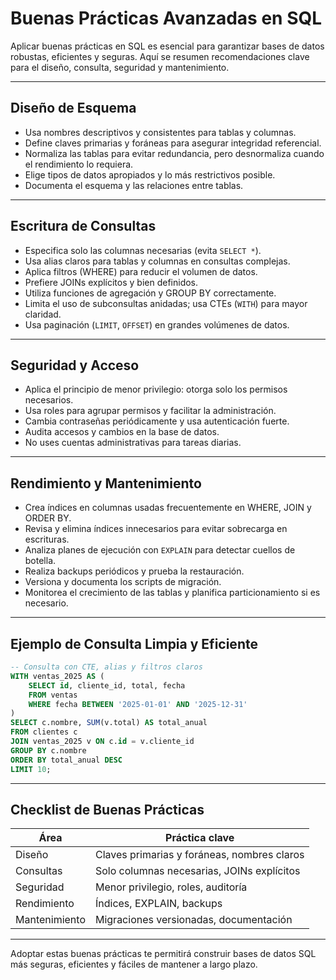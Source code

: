# Buenas Prácticas Avanzadas en SQL

Aplicar buenas prácticas en SQL es esencial para garantizar bases de datos robustas, eficientes y seguras. Aquí se resumen recomendaciones clave para el diseño, consulta, seguridad y mantenimiento.

---

## Diseño de Esquema

- Usa nombres descriptivos y consistentes para tablas y columnas.
- Define claves primarias y foráneas para asegurar integridad referencial.
- Normaliza las tablas para evitar redundancia, pero desnormaliza cuando el rendimiento lo requiera.
- Elige tipos de datos apropiados y lo más restrictivos posible.
- Documenta el esquema y las relaciones entre tablas.

---

## Escritura de Consultas

- Especifica solo las columnas necesarias (evita `SELECT *`).
- Usa alias claros para tablas y columnas en consultas complejas.
- Aplica filtros (WHERE) para reducir el volumen de datos.
- Prefiere JOINs explícitos y bien definidos.
- Utiliza funciones de agregación y GROUP BY correctamente.
- Limita el uso de subconsultas anidadas; usa CTEs (`WITH`) para mayor claridad.
- Usa paginación (`LIMIT`, `OFFSET`) en grandes volúmenes de datos.

---

## Seguridad y Acceso

- Aplica el principio de menor privilegio: otorga solo los permisos necesarios.
- Usa roles para agrupar permisos y facilitar la administración.
- Cambia contraseñas periódicamente y usa autenticación fuerte.
- Audita accesos y cambios en la base de datos.
- No uses cuentas administrativas para tareas diarias.

---

## Rendimiento y Mantenimiento

- Crea índices en columnas usadas frecuentemente en WHERE, JOIN y ORDER BY.
- Revisa y elimina índices innecesarios para evitar sobrecarga en escrituras.
- Analiza planes de ejecución con `EXPLAIN` para detectar cuellos de botella.
- Realiza backups periódicos y prueba la restauración.
- Versiona y documenta los scripts de migración.
- Monitorea el crecimiento de las tablas y planifica particionamiento si es necesario.

---

## Ejemplo de Consulta Limpia y Eficiente

```sql
-- Consulta con CTE, alias y filtros claros
WITH ventas_2025 AS (
	SELECT id, cliente_id, total, fecha
	FROM ventas
	WHERE fecha BETWEEN '2025-01-01' AND '2025-12-31'
)
SELECT c.nombre, SUM(v.total) AS total_anual
FROM clientes c
JOIN ventas_2025 v ON c.id = v.cliente_id
GROUP BY c.nombre
ORDER BY total_anual DESC
LIMIT 10;
```

---

## Checklist de Buenas Prácticas

| Área          | Práctica clave                              |
| ------------- | ------------------------------------------- |
| Diseño        | Claves primarias y foráneas, nombres claros |
| Consultas     | Solo columnas necesarias, JOINs explícitos  |
| Seguridad     | Menor privilegio, roles, auditoría          |
| Rendimiento   | Índices, EXPLAIN, backups                   |
| Mantenimiento | Migraciones versionadas, documentación      |

---

Adoptar estas buenas prácticas te permitirá construir bases de datos SQL más seguras, eficientes y fáciles de mantener a largo plazo.
